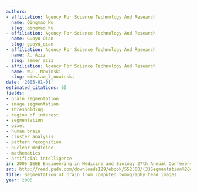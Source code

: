 ```yaml
---
authors:
- affiliation: Agency For Science Technology And Research
  name: Qingmao Hu
  slug: qingmao_hu
- affiliation: Agency For Science Technology And Research
  name: Guoyu Qian
  slug: guoyu_qian
- affiliation: Agency For Science Technology And Research
  name: A. Aziz
  slug: aamer_aziz
- affiliation: Agency For Science Technology And Research
  name: W.L. Nowinski
  slug: wieslaw_l_nowinski
date: '2005-01-01'
estimated_citations: 65
fields:
- brain segmentation
- image segmentation
- thresholding
- region of interest
- segmentation
- pixel
- human brain
- cluster analysis
- pattern recognition
- nuclear medicine
- mathematics
- artificial intelligence
in: 2005 IEEE Engineering in Medicine and Biology 27th Annual Conference
src: http://read.pudn.com/downloads129/ebook/552560/(3)Segmentation%20of%20brain%20from%20computed%20tomography%20head%20images.pdf
title: Segmentation of brain from computed tomography head images
year: 2005
---
```

